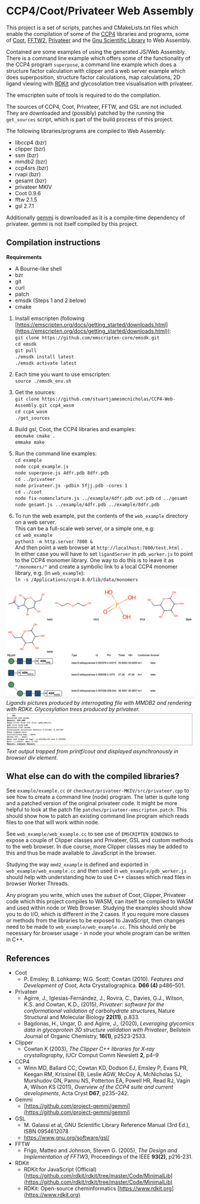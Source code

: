# CCP4/Coot/Privateer Web Assembly

This project is a set of scripts, patches and CMakeLists.txt files
which enable the compilation of  some of the [CCP4](https://www.ccp4.ac.uk/) libraries and programs, some of [Coot](https://www2.mrc-lmb.cam.ac.uk/personal/pemsley/coot/), [FFTW2](https://www.fftw.org/), [Privateer](https://github.com/glycojones/privateer) and the [Gnu Scientific Library](https://www.gnu.org/software/gsl/) to Web Assembly. 

Contained are some examples of using the generated JS/Web 
Assembly. There is a command line example which offers some of the functionality of the CCP4 program `superpose`, a command line example which does a structure factor calculation with clipper
and a web server example which does superposition, structure
factor calculations, map calculations, 2D ligand viewing with
[RDKit](https://github.com/rdkit/rdkit/tree/master/Code/MinimalLib) and glycosolation tree visualisation with privateer.

The emscripten suite of tools is required to do the
compilation.

The sources of CCP4, Coot, Privateer, FFTW, and GSL are not included. They are downloaded and (possibly) patched by the running
the `get_sources` script, which is part of the build process of this project.

The following libraries/programs are compiled to Web Assembly:
* libccp4 (bzr)
* clipper (bzr)
* ssm (bzr)
* mmdb2 (bzr)
* ccp4srs (bzr)
* rvapi (bzr)
* gesamt (bzr)
* privateer MKIV
* Coot 0.9.6
* fftw 2.1.5
* gsl 2.7.1

Additionally [gemmi](https://github.com/project-gemmi/gemmi) is downloaded as it is a compile-time dependency of privateer. gemmi is
not itself compiled by this project.

## **Compilation instructions**

**Requirements** 

* A Bourne-like shell
* bzr
* git
* curl
* patch
* emsdk (Steps 1 and 2 below)
* cmake

1. Install emscripten (following  [https://emscripten.org/docs/getting_started/downloads.html](https://emscripten.org/docs/getting_started/downloads.html)):  
`git clone https://github.com/emscripten-core/emsdk.git`  
`cd emsdk`  
`git pull`  
`./emsdk install latest`  
`./emsdk activate latest`

2. Each time you want to use emscripten:  
`source ./emsdk_env.sh`

3. Get the sources:  
`git clone https://github.com/stuartjamesmcnicholas/CCP4-Web-Assembly.git ccp4_wasm`  
`cd ccp4_wasm`  
`./get_sources`

4. Build gsl, Coot, the CCP4 libraries and examples:  
`emcmake cmake .`  
`emmake make`

5. Run the command line examples:  
`cd example`  
`node ccp4_example.js`  
`node superpose.js 4dfr.pdb 8dfr.pdb`  
`cd ../privateer`  
`node privateer.js -pdbin 5fjj.pdb -cores 1`  
`cd ../coot`  
`node fix-nomenclature.js ../example/4dfr.pdb out.pdb`
`cd ../gesamt`  
`node gesamt.js ../example/4dfr.pdb ../example/8dfr.pdb`  

6. To run the web example, put the contents of the `web_example` directory on a web server.  
This can be a full-scale web server, or a simple one, e.g:  
`cd web_example`  
`python3 -m http.server 7800 &`  
And then point a web browser at `http://localhost:7800/test.html` .  
In either case you will have to set `ligandServer` in `pdb_worker.js` to point to the CCP4 monomer library. One way to do this is to leave it as `"/monomers/"` and create a symbolic link to a local CCP4 monomer library, e.g. (in `web_example`):  
`ln -s /Applications/ccp4-8.0/lib/data/monomers`

![Web example ligands and glycotrees](web_example/screenshot.png)
*Ligands pictures produced by interrogating file with MMDB2 and rendering with RDKit. Glycosylation trees produced by privateer.*
![Web example text output](web_example/screenshot_text.png)
*Text output trapped from printf/cout and displayed asynchronously in browser div element.*

## **What else can do with the compiled libraries?**

See `example/example.cc` or `checkout/privateer-MKIV/src/privateer.cpp` to see how to create a command line (node) program. The
latter is quite long and a patched version of the original privateer code. It might be more helpful to look at the patch file
`patches/privateer-emscripten.patch`. This should show how to patch an existing command line program which reads files to one
that will work within node.

See `web_example/web_example.cc` to see use of `EMSCRIPTEN_BINDINGS` to expose a couple of Clipper classes
and Privateer, GSL and custom methods to the web browser. In due course, more Clipper classes may be added to this and thus
be made available to JavaScript in the browser.

Studying the way `mmd2_example` is defined and exported in `web_example/web_example.cc` and
then used in `web_example/pdb_worker.js` should help with understanding how to use C++ classes which read files in browser Worker Threads.

Any program you write, which uses the *subset* of Coot, Clipper, Privateer code which this project compiles to WASM, can
itself be compiled to WASM and used within node or Web Browser. Studying the examples should show you to do I/O, which is
different in the 2 cases. If you require more classes or methods from the libraries to be exposed to JavaScript, then changes need to be made to
`web_example/web_example.cc`. This should only be necessary for browser usage - in node your whole program can be written in C++.

## **References**

* Coot
    * P. Emsley; B. Lohkamp; W.G. Scott; Cowtan (2010). *Features and Development of Coot*, Acta Crystallographica. **D66 (4)** p486–501.
* Privateer
    * Agirre, J., Iglesias-Fernández, J., Rovira, C., Davies, G.J., Wilson, K.S. and Cowtan, K.D., (2015), *Privateer: software for the conformational validation of carbohydrate structures*, Nature Structural and Molecular Biology **22(11)**, p.833.
    * Bagdonas, H., Ungar, D. and Agirre, J., (2020), *Leveraging glycomics data in glycoprotein 3D structure validation with Privateer*, Beilstein Journal of Organic Chemistry, **16(1)**, p2523-2533.
* Clipper
    * Cowtan K (2003), *The Clipper C++ libraries for X‐ray crystallography*, IUCr Comput Comm Newslett **2**, p4–9
* CCP4
    * Winn MD, Ballard CC, Cowtan KD, Dodson EJ, Emsley P, Evans PR, Keegan RM, Krissinel EB, Leslie AGW, McCoy A, McNicholas SJ, Murshudov GN, Pannu NS, Potterton EA, Powell HR, Read RJ, Vagin A, Wilson KS (2011), *Overview of the CCP4 suite and current developments*, Acta Cryst **D67**, p235–242. 
* Gemmi
    *   [https://github.com/project-gemmi/gemmi](https://github.com/project-gemmi/gemmi)
* GSL
    * M. Galassi et al, GNU Scientific Library Reference Manual (3rd Ed.), ISBN 0954612078
    * https://www.gnu.org/software/gsl/
* FFTW
    *   Frigo, Matteo and Johnson, Steven G. (2005), *The Design and Implementation of FFTW*3, Proceedings of the IEEE **93(2)**, p216-231.
* RDKit
    *  RDKit for JavaScript (Official) [https://github.com/rdkit/rdkit/tree/master/Code/MinimalLib](https://github.com/rdkit/rdkit/tree/master/Code/MinimalLib)
    *  RDKit: Open-source cheminformatics [https://www.rdkit.org](https://www.rdkit.org)
